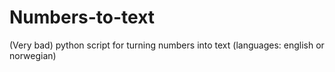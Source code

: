 # Numbers-to-text
(Very bad) python script for turning numbers into text (languages: english or norwegian)
